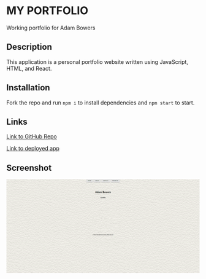 # MY PORTFOLIO

Working portfolio for Adam Bowers

## Description

This application is a personal portfolio website written using JavaScript, HTML, and React. 

## Installation

Fork the repo and run `npm i` to install dependencies and `npm start` to start.

## Links

[Link to GitHub Repo](https://github.com/adambowers09/react-portfolio)

[Link to deployed app]()

## Screenshot

![screenshot of application about my page](./src/assets/images/screencapture-screenshot.png)